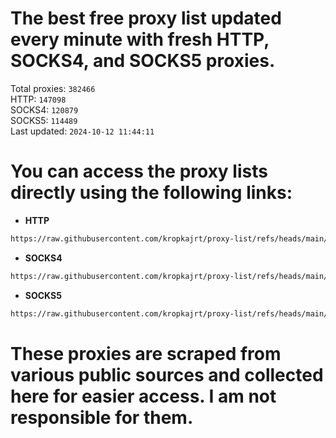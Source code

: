 # The best free proxy list updated every minute with fresh HTTP, SOCKS4, and SOCKS5 proxies.

Total proxies: `382466`  
HTTP: `147098`  
SOCKS4: `120879`  
SOCKS5: `114489`  
Last updated: `2024-10-12 11:44:11`  

# You can access the proxy lists directly using the following links:

- **HTTP**

```bash
https://raw.githubusercontent.com/kropkajrt/proxy-list/refs/heads/main/http.txt
```

- **SOCKS4**

```bash
https://raw.githubusercontent.com/kropkajrt/proxy-list/refs/heads/main/socks4.txt
```

- **SOCKS5**

```bash
https://raw.githubusercontent.com/kropkajrt/proxy-list/refs/heads/main/socks5.txt
```

# These proxies are scraped from various public sources and collected here for easier access. I am not responsible for them.